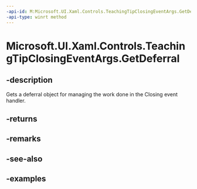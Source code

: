 ```yaml
---
-api-id: M:Microsoft.UI.Xaml.Controls.TeachingTipClosingEventArgs.GetDeferral
-api-type: winrt method
---
```


# Microsoft.UI.Xaml.Controls.TeachingTipClosingEventArgs.GetDeferral

<!--
public Windows.Foundation.Deferral GetDeferral ();
-->

## -description

Gets a deferral object for managing the work done in the Closing event handler.

## -returns

## -remarks

## -see-also

## -examples

